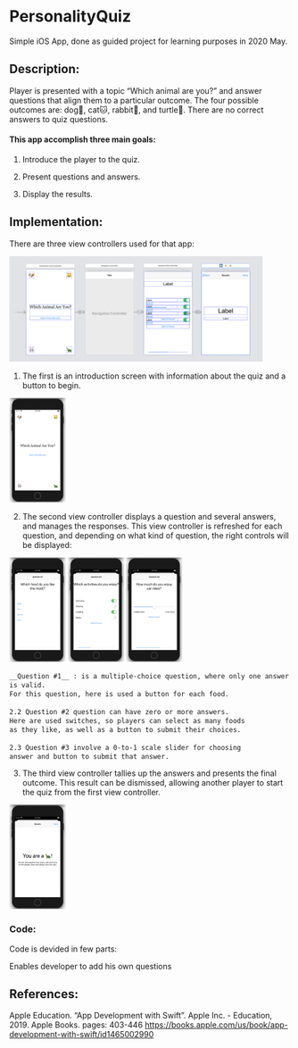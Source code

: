 # PersonalityQuiz
Simple iOS App, done as guided project for learning purposes in 2020 May.

## Description:
Player is presented with a topic “Which animal are you?” and answer questions that align them to a particular outcome. 
The four possible outcomes are: dog🐶, cat🐱, rabbit🐰, and turtle🐢. There are no correct answers to quiz questions.

#### This app accomplish three main goals:
  1. Introduce the player to the quiz.
  
  2. Present questions and answers.
  
  3. Display the results.
  
## Implementation: 
There are three view controllers used for that app:

<img src="/quiz-screens/viewControllers.png" width="90%">

1. The first is an introduction screen with information about the quiz and a button to begin.

<img src="/quiz-screens/quiz01.png" width="20%">

2. The second view controller displays a question and several answers, and manages the responses. This view controller is refreshed for each question, and depending on what kind of question, the right controls will be displayed:

<img src="/quiz-screens/quiz02.png" width="20%">  <img src="/quiz-screens/quiz03.png" width="20%"> <img src="/quiz-screens/quiz04.png" width="20%">

    __Question #1__ : is a multiple-choice question, where only one answer is valid.
    For this question, here is used a button for each food.
   
    2.2 Question #2 question can have zero or more answers.
    Here are used switches, so players can select as many foods
    as they like, as well as a button to submit their choices.
   
    2.3 Question #3 involve a 0-to-1 scale slider for choosing
    answer and button to submit that answer.
      

3. The third view controller tallies up the answers and presents the final outcome. This result can be dismissed, allowing another player to start the quiz from the first view controller.

<img src="/quiz-screens/quiz05.png" width="20%">



### Code:
Code is devided in few parts:

Enables developer to add his own questions


## References:
Apple Education. “App Development with Swift”. Apple Inc. - Education, 2019. Apple Books. pages: 403-446
https://books.apple.com/us/book/app-development-with-swift/id1465002990
